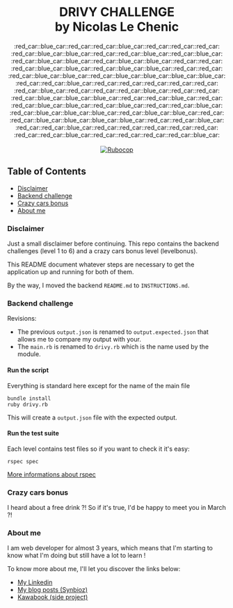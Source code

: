 <h1 align="center">DRIVY CHALLENGE<br/>by Nicolas Le Chenic</h1>
<div align="center">
  :red_car::blue_car::red_car::red_car::blue_car::red_car::red_car::red_car:<br/>:red_car::blue_car::blue_car::red_car::red_car::blue_car::red_car::blue_car:<br/>:red_car::blue_car::blue_car::red_car::blue_car::blue_car::red_car::red_car:<br/>:red_car::blue_car::blue_car::red_car::blue_car::blue_car::red_car::red_car:<br/>:red_car::blue_car::blue_car::red_car::blue_car::blue_car::blue_car::blue_car:<br/>:red_car::red_car::blue_car::red_car::red_car::red_car::red_car::red_car:<br/>:red_car::blue_car::red_car::red_car::red_car::blue_car::red_car::red_car:<br/>:red_car::blue_car::blue_car::blue_car::red_car::red_car::blue_car::red_car:<br/>:red_car::blue_car::blue_car::red_car::blue_car::red_car::red_car::blue_car:<br/>:red_car::blue_car::blue_car::blue_car::red_car::blue_car::blue_car::red_car:<br/>:red_car::blue_car::blue_car::blue_car::blue_car::red_car::red_car::blue_car:<br/>:red_car::red_car::blue_car::red_car::red_car::red_car::red_car::red_car:<br/>:red_car::red_car::blue_car::red_car::red_car::red_car::red_car::blue_car:
</div>

<br/>

<div align="center">
  <!-- Standard -->
  <a href="https://github.com/bbatsov/ruby-style-guide">
    <img src="https://img.shields.io/badge/guideline-rubocop-blue.svg?longCache=true&style=flat" alt="Rubocop" />
  </a>
</div>

## Table of Contents

- [Disclaimer](#disclaimer)
- [Backend challenge](#backend-challenge)
- [Crazy cars bonus](#crazy-cars-bonus)
- [About me](#about_me)

### Disclaimer

Just a small disclaimer before continuing. This repo contains the backend challenges (level 1 to 6) and a crazy cars bonus level (levelbonus).

This README document whatever steps are necessary to get the
application up and running for both of them.

By the way, I moved the backend `README.md` to `INSTRUCTIONS.md`.

### Backend challenge

Revisions:

- The previous `output.json` is renamed to `output.expected.json` that allows me to compare my output with your.
- The `main.rb` is renamed to `drivy.rb` which is the name used by the module.

#### Run the script

Everything is standard here except for the name of the main file

```shell 
bundle install
ruby drivy.rb
```

This will create a `output.json` file with the expected output.

#### Run the test suite

Each level contains test files so if you want to check it it's easy: 

```shell 
rspec spec
```

[More informations about rspec](https://relishapp.com/rspec)


### Crazy cars bonus

<!--- TODO --->

I heard about a free drink ?! So if it's true, I'd be happy to meet you in  March ?!

### About me

I am web developer for almost 3 years, which means that I'm starting to know what I'm doing but still have a lot to learn !

To know more about me, I'll let you discover the links below:

- [My Linkedin](https://www.linkedin.com/in/nicolas-le-chenic-7808a368/)
- [My blog posts (Synbioz)](https://www.synbioz.com/blog/authors/nlechenic)
- [Kawabook (side project)](https://projet.kawabook.com/)


